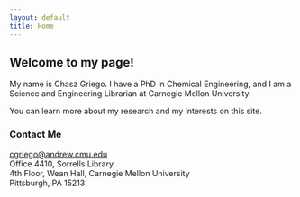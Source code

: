 ```yaml
---
layout: default
title: Home
---
```


## Welcome to my page!

My name is Chasz Griego. I have a PhD in Chemical Engineering, and I am a
Science and Engineering Librarian at Carnegie Mellon University.

You can learn more about my research and my interests on this site.

### Contact Me
[cgriego@andrew.cmu.edu](mailto:cgriego@andrew.cmu.edu)  
Office 4410, Sorrells Library  
4th Floor, Wean Hall, Carnegie Mellon University  
Pittsburgh, PA 15213  
